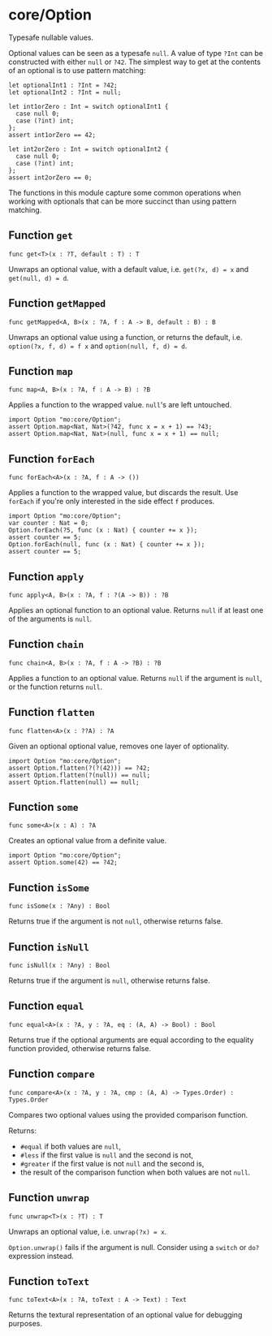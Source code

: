 # core/Option
Typesafe nullable values.

Optional values can be seen as a typesafe `null`. A value of type `?Int` can
be constructed with either `null` or `?42`. The simplest way to get at the
contents of an optional is to use pattern matching:

```motoko
let optionalInt1 : ?Int = ?42;
let optionalInt2 : ?Int = null;

let int1orZero : Int = switch optionalInt1 {
  case null 0;
  case (?int) int;
};
assert int1orZero == 42;

let int2orZero : Int = switch optionalInt2 {
  case null 0;
  case (?int) int;
};
assert int2orZero == 0;
```

The functions in this module capture some common operations when working
with optionals that can be more succinct than using pattern matching.

## Function `get`
``` motoko no-repl
func get<T>(x : ?T, default : T) : T
```

Unwraps an optional value, with a default value, i.e. `get(?x, d) = x` and
`get(null, d) = d`.

## Function `getMapped`
``` motoko no-repl
func getMapped<A, B>(x : ?A, f : A -> B, default : B) : B
```

Unwraps an optional value using a function, or returns the default, i.e.
`option(?x, f, d) = f x` and `option(null, f, d) = d`.

## Function `map`
``` motoko no-repl
func map<A, B>(x : ?A, f : A -> B) : ?B
```

Applies a function to the wrapped value. `null`'s are left untouched.
```motoko
import Option "mo:core/Option";
assert Option.map<Nat, Nat>(?42, func x = x + 1) == ?43;
assert Option.map<Nat, Nat>(null, func x = x + 1) == null;
```

## Function `forEach`
``` motoko no-repl
func forEach<A>(x : ?A, f : A -> ())
```

Applies a function to the wrapped value, but discards the result. Use
`forEach` if you're only interested in the side effect `f` produces.

```motoko
import Option "mo:core/Option";
var counter : Nat = 0;
Option.forEach(?5, func (x : Nat) { counter += x });
assert counter == 5;
Option.forEach(null, func (x : Nat) { counter += x });
assert counter == 5;
```

## Function `apply`
``` motoko no-repl
func apply<A, B>(x : ?A, f : ?(A -> B)) : ?B
```

Applies an optional function to an optional value. Returns `null` if at
least one of the arguments is `null`.

## Function `chain`
``` motoko no-repl
func chain<A, B>(x : ?A, f : A -> ?B) : ?B
```

Applies a function to an optional value. Returns `null` if the argument is
`null`, or the function returns `null`.

## Function `flatten`
``` motoko no-repl
func flatten<A>(x : ??A) : ?A
```

Given an optional optional value, removes one layer of optionality.
```motoko
import Option "mo:core/Option";
assert Option.flatten(?(?(42))) == ?42;
assert Option.flatten(?(null)) == null;
assert Option.flatten(null) == null;
```

## Function `some`
``` motoko no-repl
func some<A>(x : A) : ?A
```

Creates an optional value from a definite value.
```motoko
import Option "mo:core/Option";
assert Option.some(42) == ?42;
```

## Function `isSome`
``` motoko no-repl
func isSome(x : ?Any) : Bool
```

Returns true if the argument is not `null`, otherwise returns false.

## Function `isNull`
``` motoko no-repl
func isNull(x : ?Any) : Bool
```

Returns true if the argument is `null`, otherwise returns false.

## Function `equal`
``` motoko no-repl
func equal<A>(x : ?A, y : ?A, eq : (A, A) -> Bool) : Bool
```

Returns true if the optional arguments are equal according to the equality function provided, otherwise returns false.

## Function `compare`
``` motoko no-repl
func compare<A>(x : ?A, y : ?A, cmp : (A, A) -> Types.Order) : Types.Order
```

Compares two optional values using the provided comparison function.

Returns:
- `#equal` if both values are `null`,
- `#less` if the first value is `null` and the second is not,
- `#greater` if the first value is not `null` and the second is,
- the result of the comparison function when both values are not `null`.

## Function `unwrap`
``` motoko no-repl
func unwrap<T>(x : ?T) : T
```

Unwraps an optional value, i.e. `unwrap(?x) = x`.

`Option.unwrap()` fails if the argument is null. Consider using a `switch` or `do?` expression instead.

## Function `toText`
``` motoko no-repl
func toText<A>(x : ?A, toText : A -> Text) : Text
```

Returns the textural representation of an optional value for debugging purposes.
